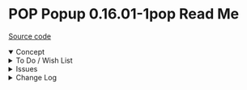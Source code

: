# POP Popup 0.16.01-1pop Read Me

[Source code]( https://github.com/ladybug-tools/spider-gbxml-tools/blob/master/spider-gbxml-viewer/v-0-16-01/js-popup/pop-popup.js )

<details open >

<summary>Concept</summary>


</details>

<details>

<summary>To Do / Wish List</summary>

* 2019-06-25 ~ Theo ~ rename divMessage to divFooter

</details>

<details>

<summary>Issues</summary>



</details>

<details>

<summary>Change Log</summary>

## 2019-06-25 ~ Theo

deal with?
* 2019-06-24 ~ not closing properly

## 2019-06-24 ~ Theo

* F - First commit

</details>